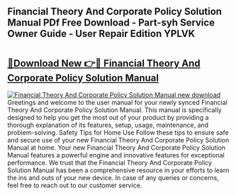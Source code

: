## Financial Theory And Corporate Policy Solution Manual PDf Free Download - Part-syh Service Owner Guide - User Repair Edition YPLVK

# <h2><a href="http://cf10986.oget.top/?id=Financial+Theory+And+Corporate+Policy+Solution+Manual">🔗Download New 👉🔴 Financial Theory And Corporate Policy Solution Manual</a></h2>

[![Financial Theory And Corporate Policy Solution Manual new download](https://i.imgur.com/5g1atiW.png)](http://cf10986.oget.top/?id=Financial+Theory+And+Corporate+Policy+Solution+Manual)
Greetings and welcome to the user manual for your newly synced Financial Theory And Corporate Policy Solution Manual. This manual is specifically designed to help you get the most out of your product by providing a thorough explanation of its features, setup, usage, maintenance, and problem-solving. Safety Tips for Home Use Follow these tips to ensure safe and secure use of your new Financial Theory And Corporate Policy Solution Manual at home. Your new Financial Theory And Corporate Policy Solution Manual features a powerful engine and innovative features for exceptional performance. We trust that the Financial Theory And Corporate Policy Solution Manual has been a comprehensive resource in your efforts to learn the ins and outs of your new device. In case of any queries or concerns, feel free to reach out to our customer service.
